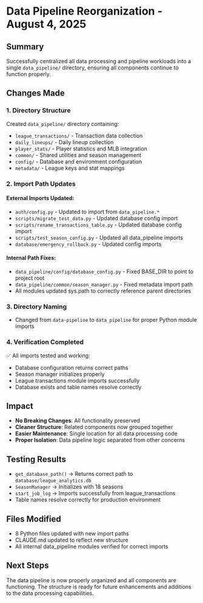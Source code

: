 # Data Pipeline Reorganization - August 4, 2025

## Summary
Successfully centralized all data processing and pipeline workloads into a single `data_pipeline/` directory, ensuring all components continue to function properly.

## Changes Made

### 1. Directory Structure
Created `data_pipeline/` directory containing:
- `league_transactions/` - Transaction data collection
- `daily_lineups/` - Daily lineup collection
- `player_stats/` - Player statistics and MLB integration
- `common/` - Shared utilities and season management
- `config/` - Database and environment configuration
- `metadata/` - League keys and stat mappings

### 2. Import Path Updates

#### External Imports Updated:
- `auth/config.py` - Updated to import from `data_pipeline.*`
- `scripts/migrate_test_data.py` - Updated database config import
- `scripts/rename_transactions_table.py` - Updated database config import
- `scripts/test_season_config.py` - Updated all data_pipeline imports
- `database/emergency_rollback.py` - Updated config imports

#### Internal Path Fixes:
- `data_pipeline/config/database_config.py` - Fixed BASE_DIR to point to project root
- `data_pipeline/common/season_manager.py` - Fixed metadata import path
- All modules updated sys.path to correctly reference parent directories

### 3. Directory Naming
- Changed from `data-pipeline` to `data_pipeline` for proper Python module imports

### 4. Verification Completed
✅ All imports tested and working:
- Database configuration returns correct paths
- Season manager initializes properly
- League transactions module imports successfully
- Database exists and table names resolve correctly

## Impact
- **No Breaking Changes**: All functionality preserved
- **Cleaner Structure**: Related components now grouped together
- **Easier Maintenance**: Single location for all data processing code
- **Proper Isolation**: Data pipeline logic separated from other concerns

## Testing Results
- `get_database_path()` → Returns correct path to `database/league_analytics.db`
- `SeasonManager` → Initializes with 18 seasons
- `start_job_log` → Imports successfully from league_transactions
- Table names resolve correctly for production environment

## Files Modified
- 8 Python files updated with new import paths
- CLAUDE.md updated to reflect new structure
- All internal data_pipeline modules verified for correct imports

## Next Steps
The data pipeline is now properly organized and all components are functioning. The structure is ready for future enhancements and additions to the data processing capabilities.